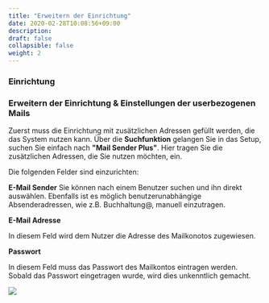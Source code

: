```yaml
---
title: "Erweitern der Einrichtung"
date: 2020-02-28T10:08:56+09:00
description: 
draft: false
collapsible: false
weight: 2
---
```

### Einrichtung

### Erweitern der Einrichtung & Einstellungen der userbezogenen Mails

Zuerst muss die Einrichtung mit zusätzlichen Adressen gefüllt werden, die das System nutzen kann. Über die **Suchfunktion** gelangen Sie in das Setup, suchen Sie einfach nach **"Mail Sender Plus"**. Hier tragen Sie die zusätzlichen Adressen, die Sie nutzen möchten, ein.

Die folgenden Felder sind einzurichten:

**E-Mail Sender**
Sie können nach einem Benutzer suchen und ihn direkt auswählen. Ebenfalls ist es möglich benutzerunabhängige Absenderadressen, wie z.B. Buchhaltung@, manuell einzutragen. 

**E-Mail Adresse**

In diesem Feld wird dem Nutzer die Adresse des Mailkonotos zugewiesen.

**Passwort**

In diesem Feld muss das Passwort des Mailkontos eintragen werden. Sobald das Passwort eingetragen wurde, wird dies unkenntlich gemacht.

![](images/apps/sendersetup.PNG)